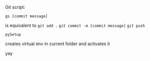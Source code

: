 Git script: 

`gs [commit message]` 


is equivalent to `git add .` `git commit -m [commit message]` `git push` 

`pySetup`

creates virtual env in current folder and activates it

yay

